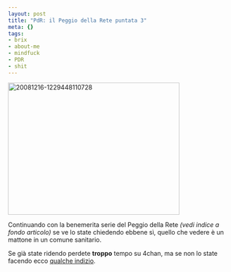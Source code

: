 ```yaml
--- 
layout: post
title: "PdR: il Peggio della Rete puntata 3"
meta: {}
tags: 
- brix
- about-me
- mindfuck
- PDR
- shit
---
```

<img src="http://www.lastknight.com/download//2008/12/20081216-1229448110728-389x300.jpg" alt="20081216-1229448110728" title="20081216-1229448110728" width="389" height="300" class="aligncenter size-medium wp-image-1224" />  
  
Continuando con la benemerita serie del Peggio della Rete *(vedi indice a fondo articolo)* se ve lo state chiedendo ebbene sì, quello che vedere è un mattone in un comune sanitario.  
  
Se già state ridendo perdete **troppo** tempo su 4chan, ma se non lo state facendo ecco [qualche indizio][1].  
  
[1]: http://www.google.it/search?q=when+you+see+it+you+shit+brix 
